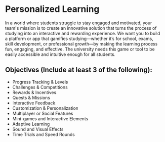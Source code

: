 # Personalized Learning
In a world where students struggle to stay engaged and motivated, your team's mission is to create an innovative solution that turns the process of studying into an interactive and rewarding experience. 
We want you to build a platform or app that gamifies studying—whether it’s for school, exams, skill development, or professional growth—by making the learning process fun, engaging, and effective. 
The university needs this game or tool to be easily accessible and intuitive enough for all students.

## Objectives (Include at least 3 of the following):

- Progress Tracking & Levels
- Challenges & Competitions
- Rewards & Incentives
- Quests & Missions
- Interactive Feedback
- Customization & Personalization
- Multiplayer or Social Features
- Mini-games and Interactive Elements
- Adaptive Learning
- Sound and Visual Effects
- Time Trials and Speed Rounds
